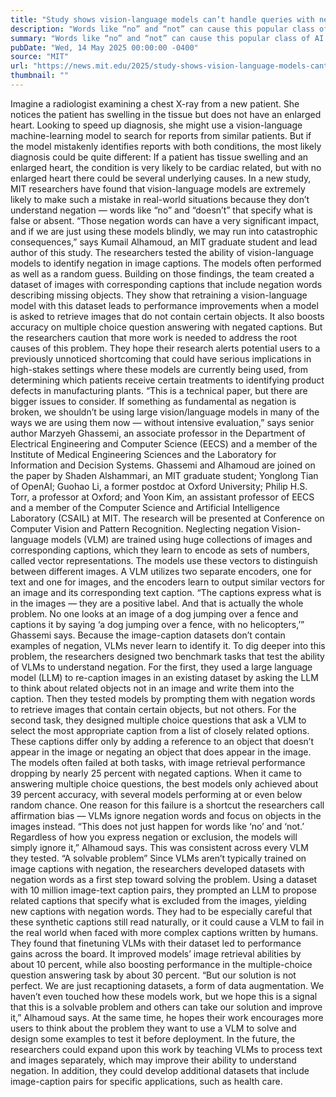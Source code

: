 ```yaml
---
title: "Study shows vision-language models can’t handle queries with negation words"
description: "Words like “no” and “not” can cause this popular class of AI models to fail unexpectedly in high-stakes settings, such as medical diagnosis."
summary: "Words like “no” and “not” can cause this popular class of AI models to fail unexpectedly in high-stakes settings, such a"
pubDate: "Wed, 14 May 2025 00:00:00 -0400"
source: "MIT"
url: "https://news.mit.edu/2025/study-shows-vision-language-models-cant-handle-negation-words-queries-0514"
thumbnail: ""
---
```


Imagine a radiologist examining a chest X-ray from a new patient. She notices the patient has swelling in the tissue but does not have an enlarged heart. Looking to speed up diagnosis, she might use a vision-language machine-learning model to search for reports from similar patients.
But if the model mistakenly identifies reports with both conditions, the most likely diagnosis could be quite different: If a patient has tissue swelling and an enlarged heart, the condition is very likely to be cardiac related, but with no enlarged heart there could be several underlying causes.
In a new study, MIT researchers have found that vision-language models are extremely likely to make such a mistake in real-world situations because they don’t understand negation — words like “no” and “doesn’t” that specify what is false or absent.
“Those negation words can have a very significant impact, and if we are just using these models blindly, we may run into catastrophic consequences,” says Kumail Alhamoud, an MIT graduate student and lead author of this study.
The researchers tested the ability of vision-language models to identify negation in image captions. The models often performed as well as a random guess. Building on those findings, the team created a dataset of images with corresponding captions that include negation words describing missing objects.
They show that retraining a vision-language model with this dataset leads to performance improvements when a model is asked to retrieve images that do not contain certain objects. It also boosts accuracy on multiple choice question answering with negated captions.
But the researchers caution that more work is needed to address the root causes of this problem. They hope their research alerts potential users to a previously unnoticed shortcoming that could have serious implications in high-stakes settings where these models are currently being used, from determining which patients receive certain treatments to identifying product defects in manufacturing plants.
“This is a technical paper, but there are bigger issues to consider. If something as fundamental as negation is broken, we shouldn’t be using large vision/language models in many of the ways we are using them now — without intensive evaluation,” says senior author Marzyeh Ghassemi, an associate professor in the Department of Electrical Engineering and Computer Science (EECS) and a member of the Institute of Medical Engineering Sciences and the Laboratory for Information and Decision Systems.
Ghassemi and Alhamoud are joined on the paper by Shaden Alshammari, an MIT graduate student; Yonglong Tian of OpenAI; Guohao Li, a former postdoc at Oxford University; Philip H.S. Torr, a professor at Oxford; and Yoon Kim, an assistant professor of EECS and a member of the Computer Science and Artificial Intelligence Laboratory (CSAIL) at MIT. The research will be presented at Conference on Computer Vision and Pattern Recognition.
Neglecting negation
Vision-language models (VLM) are trained using huge collections of images and corresponding captions, which they learn to encode as sets of numbers, called vector representations. The models use these vectors to distinguish between different images.
A VLM utilizes two separate encoders, one for text and one for images, and the encoders learn to output similar vectors for an image and its corresponding text caption.
“The captions express what is in the images — they are a positive label. And that is actually the whole problem. No one looks at an image of a dog jumping over a fence and captions it by saying ‘a dog jumping over a fence, with no helicopters,’” Ghassemi says.
Because the image-caption datasets don’t contain examples of negation, VLMs never learn to identify it.
To dig deeper into this problem, the researchers designed two benchmark tasks that test the ability of VLMs to understand negation.
For the first, they used a large language model (LLM) to re-caption images in an existing dataset by asking the LLM to think about related objects not in an image and write them into the caption. Then they tested models by prompting them with negation words to retrieve images that contain certain objects, but not others.
For the second task, they designed multiple choice questions that ask a VLM to select the most appropriate caption from a list of closely related options. These captions differ only by adding a reference to an object that doesn’t appear in the image or negating an object that does appear in the image.
The models often failed at both tasks, with image retrieval performance dropping by nearly 25 percent with negated captions. When it came to answering multiple choice questions, the best models only achieved about 39 percent accuracy, with several models performing at or even below random chance.
One reason for this failure is a shortcut the researchers call affirmation bias — VLMs ignore negation words and focus on objects in the images instead.
“This does not just happen for words like ‘no’ and ‘not.’ Regardless of how you express negation or exclusion, the models will simply ignore it,” Alhamoud says.
This was consistent across every VLM they tested.
“A solvable problem”
Since VLMs aren’t typically trained on image captions with negation, the researchers developed datasets with negation words as a first step toward solving the problem.
Using a dataset with 10 million image-text caption pairs, they prompted an LLM to propose related captions that specify what is excluded from the images, yielding new captions with negation words.
They had to be especially careful that these synthetic captions still read naturally, or it could cause a VLM to fail in the real world when faced with more complex captions written by humans.
They found that finetuning VLMs with their dataset led to performance gains across the board. It improved models’ image retrieval abilities by about 10 percent, while also boosting performance in the multiple-choice question answering task by about 30 percent.
“But our solution is not perfect. We are just recaptioning datasets, a form of data augmentation. We haven’t even touched how these models work, but we hope this is a signal that this is a solvable problem and others can take our solution and improve it,” Alhamoud says.
At the same time, he hopes their work encourages more users to think about the problem they want to use a VLM to solve and design some examples to test it before deployment.
In the future, the researchers could expand upon this work by teaching VLMs to process text and images separately, which may improve their ability to understand negation. In addition, they could develop additional datasets that include image-caption pairs for specific applications, such as health care.